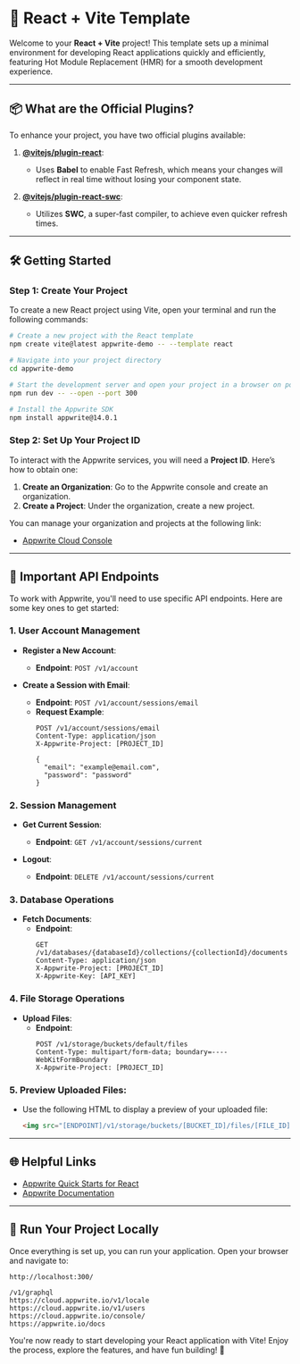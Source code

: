 # 🚀 React + Vite Template

Welcome to your **React + Vite** project! This template sets up a minimal environment for developing React applications quickly and efficiently, featuring Hot Module Replacement (HMR) for a smooth development experience.

---

## 📦 **What are the Official Plugins?**

To enhance your project, you have two official plugins available:

1. **[@vitejs/plugin-react](https://github.com/vitejs/vite-plugin-react/blob/main/packages/plugin-react/README.md)**: 
   - Uses **Babel** to enable Fast Refresh, which means your changes will reflect in real time without losing your component state.
   
2. **[@vitejs/plugin-react-swc](https://github.com/vitejs/vite-plugin-react-swc)**: 
   - Utilizes **SWC**, a super-fast compiler, to achieve even quicker refresh times.

---

## 🛠 **Getting Started**

### **Step 1: Create Your Project**

To create a new React project using Vite, open your terminal and run the following commands:

```bash
# Create a new project with the React template
npm create vite@latest appwrite-demo -- --template react

# Navigate into your project directory
cd appwrite-demo

# Start the development server and open your project in a browser on port 300
npm run dev -- --open --port 300

# Install the Appwrite SDK
npm install appwrite@14.0.1
```

### **Step 2: Set Up Your Project ID**

To interact with the Appwrite services, you will need a **Project ID**. Here’s how to obtain one:

1. **Create an Organization**: Go to the Appwrite console and create an organization.
2. **Create a Project**: Under the organization, create a new project.

You can manage your organization and projects at the following link:
- [Appwrite Cloud Console](https://cloud.appwrite.io/v1)

---

## 📄 **Important API Endpoints**

To work with Appwrite, you'll need to use specific API endpoints. Here are some key ones to get started:

### **1. User Account Management**

- **Register a New Account**: 
  - **Endpoint**: `POST /v1/account`
  
- **Create a Session with Email**:
  - **Endpoint**: `POST /v1/account/sessions/email`
  - **Request Example**:
    ```http
    POST /v1/account/sessions/email
    Content-Type: application/json
    X-Appwrite-Project: [PROJECT_ID]

    {
      "email": "example@email.com",
      "password": "password"
    }
    ```

### **2. Session Management**

- **Get Current Session**:
  - **Endpoint**: `GET /v1/account/sessions/current`
  
- **Logout**:
  - **Endpoint**: `DELETE /v1/account/sessions/current`

### **3. Database Operations**

- **Fetch Documents**:
  - **Endpoint**: 
    ```http
    GET /v1/databases/{databaseId}/collections/{collectionId}/documents
    Content-Type: application/json
    X-Appwrite-Project: [PROJECT_ID]
    X-Appwrite-Key: [API_KEY]
    ```

### **4. File Storage Operations**

- **Upload Files**:
  - **Endpoint**: 
    ```http
    POST /v1/storage/buckets/default/files
    Content-Type: multipart/form-data; boundary=----WebKitFormBoundary
    X-Appwrite-Project: [PROJECT_ID]
    ```

### **5. Preview Uploaded Files**:
- Use the following HTML to display a preview of your uploaded file:
  ```html
  <img src="[ENDPOINT]/v1/storage/buckets/[BUCKET_ID]/files/[FILE_ID]/preview?project=[PROJECT_ID]" />
  ```

---

## 🌐 **Helpful Links**

- [Appwrite Quick Starts for React](https://appwrite.io/docs/quick-starts/react)
- [Appwrite Documentation](https://appwrite.io/docs/references/cloud/client-web/account)

---

## 🎉 **Run Your Project Locally**

Once everything is set up, you can run your application. Open your browser and navigate to:

```http
http://localhost:300/

/v1/graphql
https://cloud.appwrite.io/v1/locale
https://cloud.appwrite.io/v1/users
https://cloud.appwrite.io/console/
https://appwrite.io/docs
```

You're now ready to start developing your React application with Vite! Enjoy the process, explore the features, and have fun building! 🎊
